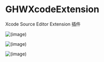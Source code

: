 # GHWXcodeExtension
Xcode Source Editor Extension 插件

![(image)](https://github.com/guohongwei719/GHWXcodeExtension/blob/master/resources/addLazyCode.gif)

![(image)](https://github.com/guohongwei719/GHWXcodeExtension/blob/master/resources/initView_gif.gif)

![(image)](https://github.com/guohongwei719/GHWXcodeExtension/blob/master/resources/sortImport.gif)